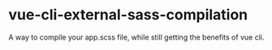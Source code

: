 # vue-cli-external-sass-compilation
A way to compile your app.scss file, while still getting the benefits of vue cli.

